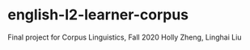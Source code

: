 # english-l2-learner-corpus
Final project for Corpus Linguistics, Fall 2020
Holly Zheng, Linghai Liu 
